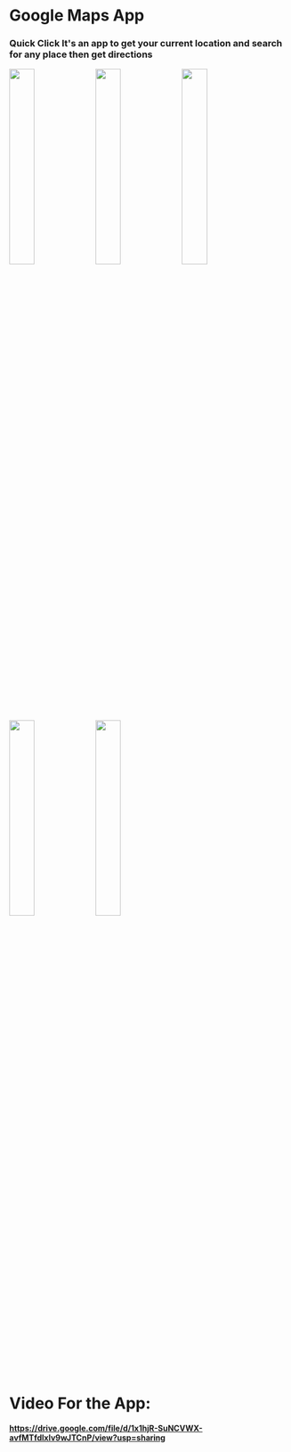 # Google Maps App

### Quick Click It's an app to get your current location and search for any place then get directions


<p align="left" width="100%">
    <img width="30%" src= "https://firebasestorage.googleapis.com/v0/b/ebuy-1494c.appspot.com/o/Screenshot%202024-04-22%20at%208.25.39%20PM.png?alt=media&token=96db3f7a-a672-41a2-954d-3bd6b4679bcc">
    <img width="30%" src= "https://firebasestorage.googleapis.com/v0/b/ebuy-1494c.appspot.com/o/Screenshot%202024-04-22%20at%208.26.09%20PM.png?alt=media&token=1ae167fd-0fb1-464e-9aaa-bd74dc30c542">
    <img width="30%" src= "https://firebasestorage.googleapis.com/v0/b/ebuy-1494c.appspot.com/o/Screenshot%202024-04-22%20at%209.31.31%20PM.png?alt=media&token=b7b451db-0690-4216-a086-dc630e1dc9ad">
    <img width="30%" src= "https://firebasestorage.googleapis.com/v0/b/ebuy-1494c.appspot.com/o/Screenshot%202024-04-22%20at%208.27.11%20PM.png?alt=media&token=91d63a2d-8522-41e6-ab16-57c6bdde4309">
    <img width="30%" src= "https://firebasestorage.googleapis.com/v0/b/ebuy-1494c.appspot.com/o/Screenshot%202024-04-22%20at%208.28.37%20PM.png?alt=media&token=8f4bdd1d-e266-4ee3-8324-459f7bcfb9d9">

    
</p>



# Video For the App:

#### https://drive.google.com/file/d/1x1hjR-SuNCVWX-avfMTfdlxlv9wJTCnP/view?usp=sharing
